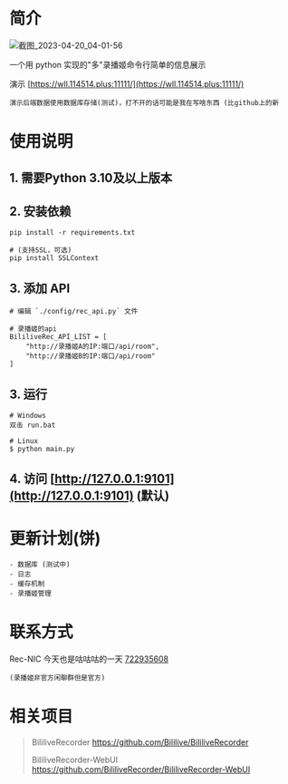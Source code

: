 # 简介

![截图_2023-04-20_04-01-56](https://user-images.githubusercontent.com/39889850/233187311-206378ae-4770-404d-bbf2-45a6cf0ec491.png)


一个用 python 实现的"多"录播姬命令行简单的信息展示

演示 [https://wll.114514.plus:11111/](https://wll.114514.plus:11111/)

    演示后端数据使用数据库存储(测试)，打不开的话可能是我在写啥东西 (比github上的新

# 使用说明

## 1. 需要Python 3.10及以上版本

## 2. 安装依赖

```
pip install -r requirements.txt

# (支持SSL，可选)
pip install SSLContext
```

## 3. 添加 API

```
# 编辑 `./config/rec_api.py` 文件

# 录播姬的api
BililiveRec_API_LIST = [
    "http://录播姬A的IP:端口/api/room",
    "http://录播姬B的IP:端口/api/room"
]
```

## 3. 运行

```
# Windows
双击 run.bat

# Linux
$ python main.py
```

## 4. 访问 [http://127.0.0.1:9101](http://127.0.0.1:9101) (默认)



# 更新计划(饼)

```
- 数据库 (测试中)
- 日志
- 缓存机制
- 录播姬管理
```

# 联系方式

Rec-NIC 今天也是咕咕咕的一天 [722935608](https://jq.qq.com/?_wv=1027&k=KI1Ly3kG)

    (录播姬非官方闲聊群但是官方)

# 相关项目

> BililiveRecorder https://github.com/Bililive/BililiveRecorder
> 
> BililiveRecorder-WebUI https://github.com/BililiveRecorder/BililiveRecorder-WebUI
